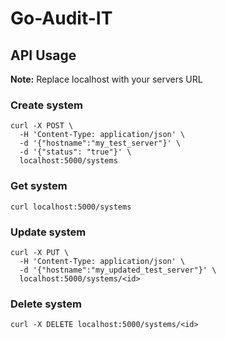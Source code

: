 # Go-Audit-IT

## API Usage

__Note:__ Replace localhost with your servers URL

### Create system
```
curl -X POST \
  -H 'Content-Type: application/json' \
  -d '{"hostname":"my_test_server"}' \
  -d '{"status": "true"}' \
  localhost:5000/systems
```
### Get system
``` 
curl localhost:5000/systems 
```
### Update system
```
curl -X PUT \
  -H 'Content-Type: application/json' \
  -d '{"hostname":"my_updated_test_server"}' \
  localhost:5000/systems/<id>

```
### Delete system
```
curl -X DELETE localhost:5000/systems/<id>
```